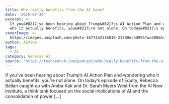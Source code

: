 ```yaml
---
title: Who really benefits from the AI boom?
date: '2025-07-30'
excerpt: >-
  If you&#8217;ve been hearing about Trump&#8217;s AI Action Plan and wondering
  who it actually benefits, you&#8217;re not alone. On today&#8217;s episo...
coverImage: >-
  https://images.unsplash.com/photo-1677442136019-21780ecad995?w=400&h=200&fit=crop&auto=format
author: AIVibe
tags:
  - Ai
category: General AI
source: 'https://techcrunch.com/podcast/who-really-benefits-from-the-ai-boom/'
---
```

If you&#8217;ve been hearing about Trump&#8217;s AI Action Plan and wondering who it actually benefits, you&#8217;re not alone. On today&#8217;s episode of Equity, Rebecca Bellan caught up with Amba Kak and Dr. Sarah Myers West from the AI Now Institute, a think tank focused on the social implications of AI and the consolidation of power [&#8230;]
